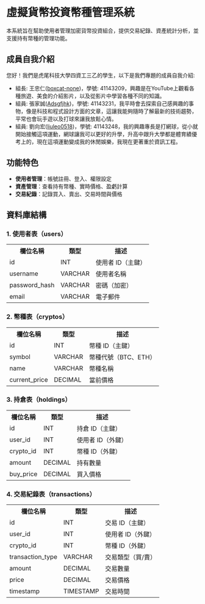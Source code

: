# 虛擬貨幣投資幣種管理系統
本系統旨在幫助使用者管理加密貨幣投資組合，提供交易紀錄、資產統計分析，並支援持有幣種的管理功能。

## 成員自我介紹
您好！我們是虎尾科技大學四資工三乙的學生，以下是我們專題的成員自我介紹:
- 組長: 王忠仁([boxcat-none](https://github.com/boxcat-none))，學號: 41143209，興趣是在YouTube上觀看各種旅遊、美食的介紹影片，以及從影片中學習各種不同的知識。
- 組員: 張家誠([Adsgfjhk](https://github.com/Adsgfjhk))，學號: 41143231，我平時會去探索自己感興趣的事物，像是科技和程式設計方面的文章，這讓我能夠隨時了解最新的技術趨勢，平常也會玩手遊以及打球來讓我放鬆心情。
- 組員: 劉向宏([liuleo0518](https://github.com/liuleo0518))，學號: 41143248，我的興趣專長是打網球，從小就開始接觸這項運動，網球讓我可以更好的升學，升高中跟升大學都是體育績優考上的，現在這項運動變成我的休閒娛樂，我現在更著重於資訊工程。

## 功能特色
- **使用者管理**：帳號註冊、登入、權限設定  
- **資產管理**：查看持有幣種、實時價格、盈虧計算  
- **交易紀錄**：記錄買入、賣出、交易時間與價格 

## 資料庫結構
### 1. 使用者表（users）
<table>
    <tr>
        <th>欄位名稱</th>
        <th>類型</th>
        <th>描述</th>
    </tr>
    <tr>
        <td>id</td>
        <td>INT</td>
        <td>使用者 ID（主鍵）</td>
    </tr>
    <tr>
        <td>username</td>
        <td>VARCHAR</td>
        <td>使用者名稱</td>
    </tr>
    <tr>
        <td>password_hash</td>
        <td>VARCHAR</td>
        <td>密碼（加密）</td>
    </tr>
    <tr>
        <td>email</td>
        <td>VARCHAR</td>
        <td>電子郵件</td>
    </tr>
</table>

### 2. 幣種表（cryptos）
<table>
    <tr>
        <th>欄位名稱</th>
        <th>類型</th>
        <th>描述</th>
    </tr>
    <tr>
        <td>id</td>
        <td>INT</td>
        <td>幣種 ID（主鍵）</td>
    </tr>
    <tr>
        <td>symbol</td>
        <td>VARCHAR</td>
        <td>幣種代號（BTC、ETH）</td>
    </tr>
    <tr>
        <td>name</td>
        <td>VARCHAR</td>
        <td>幣種名稱</td>
    </tr>
    <tr>
        <td>current_price</td>
        <td>DECIMAL</td>
        <td>當前價格</td>
    </tr>
</table>

### 3. 持倉表（holdings）
<table>
    <tr>
        <th>欄位名稱</th>
        <th>類型</th>
        <th>描述</th>
    </tr>
    <tr>
        <td>id</td>
        <td>INT</td>
        <td>持倉 ID（主鍵）</td>
    </tr>
    <tr>
        <td>user_id</td>
        <td>INT</td>
        <td>使用者 ID（外鍵）</td>
    </tr>
    <tr>
        <td>crypto_id</td>
        <td>INT</td>
        <td>幣種 ID（外鍵）</td>
    </tr>
    <tr>
        <td>amount</td>
        <td>DECIMAL</td>
        <td>持有數量</td>
    </tr>
    <tr>
        <td>buy_price</td>
        <td>DECIMAL</td>
        <td>買入價格</td>
    </tr>
</table>

### 4. 交易紀錄表（transactions）
<table>
    <tr>
        <th>欄位名稱</th>
        <th>類型</th>
        <th>描述</th>
    </tr>
    <tr>
        <td>id</td>
        <td>INT</td>
        <td>交易 ID（主鍵）</td>
    </tr>
    <tr>
        <td>user_id</td>
        <td>INT</td>
        <td>使用者 ID（外鍵）</td>
    </tr>
    <tr>
        <td>crypto_id</td>
        <td>INT</td>
        <td>幣種 ID（外鍵）</td>
    </tr>
    <tr>
        <td>transaction_type</td>
        <td>VARCHAR</td>
        <td>交易類型（買/賣）</td>
    </tr>
    <tr>
        <td>amount</td>
        <td>DECIMAL</td>
        <td>交易數量</td>
    </tr>
    <tr>
        <td>price</td>
        <td>DECIMAL</td>
        <td>交易價格</td>
    </tr>
    <tr>
        <td>timestamp</td>
        <td>TIMESTAMP</td>
        <td>交易時間</td>
    </tr>
</table>